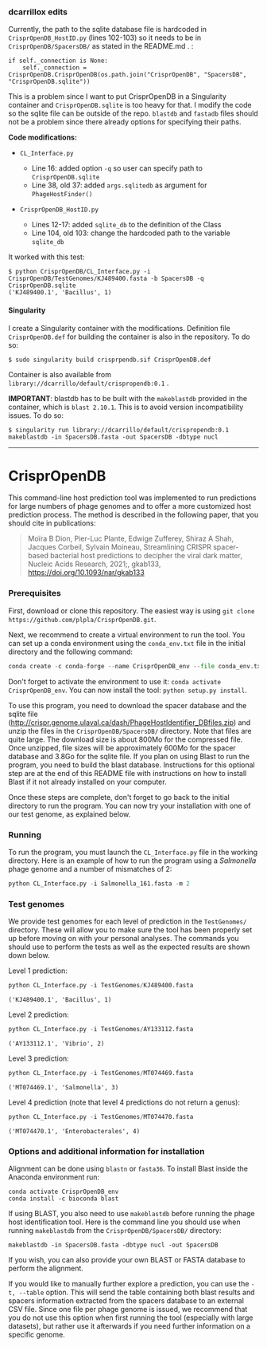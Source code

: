 ### dcarrillox edits
Currently, the path to the sqlite database file is hardcoded in `CrisprOpenDB_HostID.py` (lines 102-103) so it needs
to be in `CrisprOpenDB/SpacersDB/` as stated in the README.md . :

~~~
if self._connection is None:
    self._connection = CrisprOpenDB.CrisprOpenDB(os.path.join("CrisprOpenDB", "SpacersDB", "CrisprOpenDB.sqlite"))
~~~

This is a problem since I want to put CrisprOpenDB in a Singularity container and `CrisprOpenDB.sqlite` is too heavy for that.
I modify the code so the sqlite file can be outside of the repo. `blastdb` and `fastadb` files should not be a problem since there already
options for specifying their paths.

**Code modifications:**
- `CL_Interface.py`
  - Line 16: added option `-q` so user can specify path to `CrisprOpenDB.sqlite`
  - Line 38, old 37: added `args.sqlitedb` as argument for `PhageHostFinder()`

- `CrisprOpenDB_HostID.py`
  - Lines 12-17: added `sqlite_db` to the definition of the Class
  - Line 104, old 103: change the hardcoded path to the variable `sqlite_db`

It worked with this test:

~~~
$ python CrisprOpenDB/CL_Interface.py -i  CrisprOpenDB/TestGenomes/KJ489400.fasta -b SpacersDB -q CrisprOpenDB.sqlite
('KJ489400.1', 'Bacillus', 1)
~~~

#### Singularity
I create a Singularity container with the modifications. Definition file `CrisprOpenDB.def` for building the container is also in the repository.
To do so:

~~~
$ sudo singularity build crisprpendb.sif CrisprOpenDB.def
~~~

Container is also available from `library://dcarrillo/default/crispropendb:0.1` .

**IMPORTANT**: blastdb has to be built with the `makeblastdb` provided in the container, which is `blast 2.10.1`. This is to avoid version
incompatibility issues. To do so:

~~~
$ singularity run library://dcarrillo/default/crispropendb:0.1 makeblastdb -in SpacersDB.fasta -out SpacersDB -dbtype nucl
~~~

---

# CrisprOpenDB

This command-line host prediction tool was implemented to run predictions for large numbers of phage genomes and to offer a more customized host prediction process. The method is described in the following paper, that you should cite in publications:
> Moïra B Dion, Pier-Luc Plante, Edwige Zufferey, Shiraz A Shah, Jacques Corbeil, Sylvain Moineau, Streamlining CRISPR spacer-based bacterial host predictions to decipher the viral dark matter, Nucleic Acids Research, 2021;, gkab133, https://doi.org/10.1093/nar/gkab133

### Prerequisites

First, download or clone this repository. The easiest way is using `git clone https://github.com/plpla/CrisprOpenDB.git`.

Next, we recommend to create a virtual environment to run the tool. You can set up a conda environment using the `conda_env.txt` file in the initial directory and the following command:
```python
conda create -c conda-forge --name CrisprOpenDB_env --file conda_env.txt
```

Don't forget to activate the environment to use it: `conda activate CrisprOpenDB_env`.
You can now install the tool: `python setup.py install`.

To use this program, you need to download the spacer database and the sqlite file (http://crispr.genome.ulaval.ca/dash/PhageHostIdentifier_DBfiles.zip) and unzip the files in the `CrisprOpenDB/SpacersDB/` directory. Note that files are quite large. The download size is about 800Mo for the compressed file. Once unzipped, file sizes will be approximately 600Mo for the spacer database and 3.8Go for the sqlite file. If you plan on using Blast to run the program, you need to build the blast database. Instructions for this optional step are at the end of this README file with instructions on how to install Blast if it not already installed on your computer.

Once these steps are complete, don't forget to go back to the initial directory to run the program. You can now try your installation with one of our test genome, as explained below.

### Running

To run the program, you must launch the `CL_Interface.py` file in the working directory.
Here is an example of how to run the program using a *Salmonella* phage genome and a number of mismatches of 2:
```python
python CL_Interface.py -i Salmonella_161.fasta -m 2
```
### Test genomes

We provide test genomes for each level of prediction in the `TestGenomes/` directory. These will allow you to make sure the tool has been properly set up before moving on with your personal analyses.
The commands you should use to perform the tests as well as the expected results are shown down below.

Level 1 prediction:
```python
python CL_Interface.py -i TestGenomes/KJ489400.fasta
```
`('KJ489400.1', 'Bacillus', 1)`

Level 2 prediction:
```python
python CL_Interface.py -i TestGenomes/AY133112.fasta
```
`('AY133112.1', 'Vibrio', 2)`

Level 3 prediction:
```python
python CL_Interface.py -i TestGenomes/MT074469.fasta
```
`('MT074469.1', 'Salmonella', 3)`

Level 4 prediction (note that level 4 predictions do not return a genus):
```python
python CL_Interface.py -i TestGenomes/MT074470.fasta
```
`('MT074470.1', 'Enterobacterales', 4)`

### Options and additional information for installation

Alignment can be done using `blastn` or `fasta36`. To install Blast inside the Anaconda environment run:
```
conda activate CrisprOpenDB_env
conda install -c bioconda blast
```

If using BLAST, you also need to use `makeblastdb` before running the phage host identification tool. Here is the command line you should use when running `makeblastdb` from the `CrisprOpenDB/SpacersDB/` directory:
```
makeblastdb -in SpacersDB.fasta -dbtype nucl -out SpacersDB
```
If you wish, you can also provide your own BLAST or FASTA database to perform the alignment.

If you would like to manually further explore a prediction, you can use the `-t, --table` option. This will send the table containing both blast results and spacers information extracted from the spacers database to an external CSV file. Since one file per phage genome is issued, we recommend that you do not use this option when first running the tool (especially with large datasets), but rather use it afterwards if you need further information on a specific genome.
